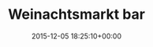 ---
title:		"Weinachtsmarkt bar"
type:		"photos"
mediatype:		"upload"
location:		"Berlin, Germany"
date:		"2015-12-05 18:25:10+00:00"
album:		"city"
filename:		"berlin-christmas-market-bar.md"
series:		"christmas-market"
cl_public_id:		"city/berlin-christmas-market-bar"
cl_version:		1497000190
format:		"tiff"
bytes:		6802560
width:		2560
height:		1440
colours:
- "#D3DBEA"
- "#08090E"
- "#19100D"
- "#131211"
- "#142514"
- "#1D180F"
- "#080E10"
- "#EADDD7"
- "#D8E5EC"
- "#181619"
- "#000103"
- "#021A21"
- "#161A18"
- "#4D5F83"
- "#737A8B"
- "#0B070A"
- "#080E0D"
- "#0B080C"
- "#14170E"
- "#7C5640"
- "#010E0C"
- "#D3967A"
- "#897875"
- "#8396BF"
- "#0E0603"
- "#48677A"
- "#FFE108"
exposure_mode:		"Auto"
program:		"Aperture-priority AE"
aperture:		"2.8"
focal_length:		"24.0 mm"
iso:		"1600"
shutter_speed:		"1/80"
metering:		"Multi-segment"
flash:		"Off, Did not fire"
white_balance:		"Custom"
colour_temp:		"2900"
has_crop:		"true"
orientation:		"Horizontal (normal)"
camera_model:		"NIKON D800"
lens_info:		"24-70mm f/2.8"
artist: "Matt Finucane"
x_resolution:		"300"
y_resolution:		"300"
---